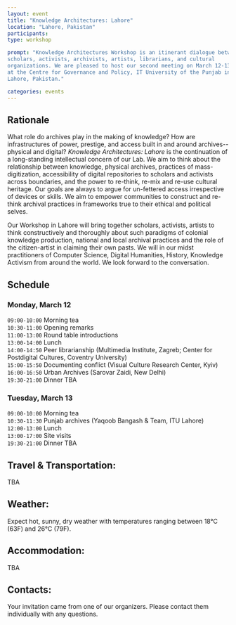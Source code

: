 ```yaml
---
layout: event
title: "Knowledge Architectures: Lahore"
location: "Lahore, Pakistan"
participants:
type: workshop

prompt: "Knowledge Architectures Workshop is an itinerant dialogue between
scholars, activists, archivists, artists, librarians, and cultural
organizations. We are pleased to host our second meeting on March 12-13, 2018
at the Centre for Governance and Policy, IT University of the Punjab in
Lahore, Pakistan."

categories: events
---
```


## Rationale

What role do archives play in the making of knowledge? How are infrastructures of power, prestige, and access built in and around archives-- physical and digital? *Knowledge Architectures: Lahore* is the continuation of a long-standing intellectual concern of our Lab. We aim to think about the relationship between knowledge, physical archives, practices of mass-digitization, accessibility of digital repositories to scholars and activists across boundaries, and the power to re-think, re-mix and re-use cultural heritage. Our goals are always to argue for un-fettered access irrespective of devices or skills. We aim to empower communities to construct and re-think archival practices in frameworks true to their ethical and political selves. 

Our Workshop in Lahore will bring together scholars, activists, artists to think constructively and thoroughly about such paradigms of colonial knowledge production, national and local archival practices and the role of the citizen-artist in claiming their own pasts. We will in our midst practitioners of Computer Science, Digital Humanities, History, Knowledge Activism from around the world. We look forward to the conversation.

## Schedule

### Monday, March 12

`09:00-10:00` Morning tea  
`10:30-11:00` Opening remarks  
`11:00-13:00` Round table introductions  
`13:00-14:00` Lunch  
`14:00-14:50` Peer librarianship (Multimedia Institute, Zagreb; Center for Postdigital Cultures, Coventry University)  
`15:00-15:50` Documenting conflict (Visual Culture Research Center, Kyiv)  
`16:00-16:50` Urban Archives (Sarovar Zaidi, New Delhi)  
`19:30-21:00` Dinner TBA  

### Tuesday, March 13

`09:00-10:00` Morning tea  
`10:30-11:30` Punjab archives (Yaqoob Bangash & Team, ITU Lahore)  
`12:00-13:00` Lunch  
`13:00-17:00` Site visits  
`19:30-21:00` Dinner TBA  

## Travel & Transportation:

TBA

## Weather:

Expect hot, sunny, dry weather with temperatures ranging between 18°C (63F)
and 26°C (79F).

## Accommodation:

TBA

## Contacts:

Your invitation came from one of our organizers. Please contact them
individually with any questions.
